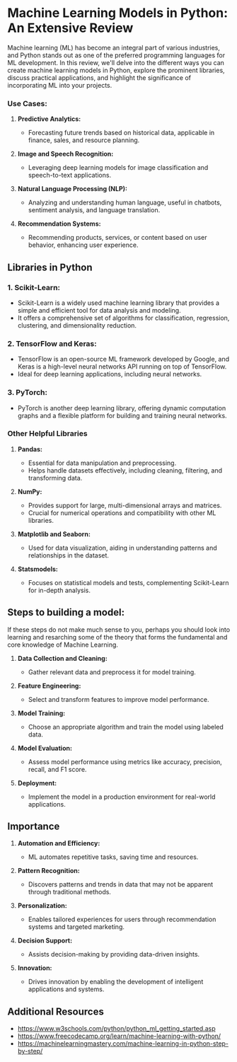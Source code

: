 # Machine Learning Models in Python: An Extensive Review

Machine learning (ML) has become an integral part of various industries, and Python stands out as one of the preferred 
programming languages for ML development. In this review, we'll delve into the different ways you can create machine 
learning models in Python, explore the prominent libraries, discuss practical applications, and highlight the 
significance of incorporating ML into your projects.

### Use Cases:

1. **Predictive Analytics:**
   - Forecasting future trends based on historical data, applicable in finance, sales, and resource planning.

2. **Image and Speech Recognition:**
   - Leveraging deep learning models for image classification and speech-to-text applications.

3. **Natural Language Processing (NLP):**
   - Analyzing and understanding human language, useful in chatbots, sentiment analysis, and language translation.

4. **Recommendation Systems:**
   - Recommending products, services, or content based on user behavior, enhancing user experience.


## Libraries in Python

### 1. **Scikit-Learn:**
   - Scikit-Learn is a widely used machine learning library that provides a simple and efficient tool for data analysis and modeling.
   - It offers a comprehensive set of algorithms for classification, regression, clustering, and dimensionality reduction.

### 2. **TensorFlow and Keras:**
   - TensorFlow is an open-source ML framework developed by Google, and Keras is a high-level neural networks API running on top of TensorFlow.
   - Ideal for deep learning applications, including neural networks.

### 3. **PyTorch:**
   - PyTorch is another deep learning library, offering dynamic computation graphs and a flexible platform for building and training neural networks.

### Other Helpful Libraries

1. **Pandas:**
   - Essential for data manipulation and preprocessing.
   - Helps handle datasets effectively, including cleaning, filtering, and transforming data.

2. **NumPy:**
   - Provides support for large, multi-dimensional arrays and matrices.
   - Crucial for numerical operations and compatibility with other ML libraries.

3. **Matplotlib and Seaborn:**
   - Used for data visualization, aiding in understanding patterns and relationships in the dataset.

4. **Statsmodels:**
   - Focuses on statistical models and tests, complementing Scikit-Learn for in-depth analysis.


## Steps to building a model:

If these steps do not make much sense to you, perhaps you should look into learning and resarching some of the theory that forms the 
fundamental and core knowledge of Machine Learning.

1. **Data Collection and Cleaning:**
   - Gather relevant data and preprocess it for model training.

2. **Feature Engineering:**
   - Select and transform features to improve model performance.

3. **Model Training:**
   - Choose an appropriate algorithm and train the model using labeled data.

4. **Model Evaluation:**
   - Assess model performance using metrics like accuracy, precision, recall, and F1 score.

5. **Deployment:**
   - Implement the model in a production environment for real-world applications.

## Importance

1. **Automation and Efficiency:**
   - ML automates repetitive tasks, saving time and resources.

2. **Pattern Recognition:**
   - Discovers patterns and trends in data that may not be apparent through traditional methods.

3. **Personalization:**
   - Enables tailored experiences for users through recommendation systems and targeted marketing.

4. **Decision Support:**
   - Assists decision-making by providing data-driven insights.

5. **Innovation:**
   - Drives innovation by enabling the development of intelligent applications and systems.

## Additional Resources
- https://www.w3schools.com/python/python_ml_getting_started.asp
- https://www.freecodecamp.org/learn/machine-learning-with-python/
- https://machinelearningmastery.com/machine-learning-in-python-step-by-step/
